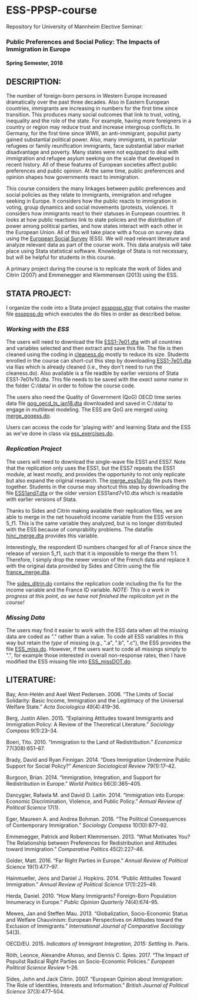# ESS-PPSP-course

Repository for University of Mannheim Elective Seminar: 

### Public Preferences and Social Policy: The Impacts of Immigration in Europe
#### Spring Semester, 2018

## DESCRIPTION:
The number of foreign-born persons in Western Europe increased dramatically over the past three decades. Also in Eastern European countries, immigrants are increasing in numbers for the first time since transition. This produces many social outcomes that link to trust, voting, inequality and the role of the state. For example, having more foreigners in a country or region may reduce trust and increase intergroup conflicts. In Germany, for the first time since WWII, an anti-immigrant, populist party gained substantial political power. Also, many immigrants, in particular refugees or family reunification immigrants, face substantial labor market disadvantage and poverty. Many states were not equipped to deal with immigration and refugee asylum seeking on the scale that developed in recent history. All of these features of European societies affect public preferences and public opinion. At the same time, public preferences and opinion shapes how governments react to immigration.

This course considers the many linkages between public preferences and social policies as they relate to immigrants, immigration and refugee seeking in Europe. It considers how the public reacts to immigration in voting, group dynamics and social movements (protests, violence). It considers how immigrants react to their statuses in European countries. It looks at how public reactions link to state policies and the distribution of power among political parties, and how states interact with each other in the European Union. All of this will take place with a focus on survey data using the [European Social Survey](http://www.europeansocialsurvey.org/) (ESS). We will read relevant literature and analyze relevant data as part of the course work. This data analysis will take place using Stata statistical software. Knowledge of Stata is not necessary, but will be helpful for students in this course.

A primary project during the course is to replicate the work of Sides and Citrin (2007) and Emmenegger and Klemmensen (2013) using the ESS.

## STATA PROJECT:
I organize the code into a Stata project [essppsp.stpr](https://github.com/nbreznau/ESS-PPSP-course/blob/master/ess_ppsp.stpr) that  cotains the master file [essppsp.do](https://github.com/nbreznau/ESS-PPSP-course/blob/master/essppsp.do) which executes the do files in order as described below. 

### _Working with the ESS_
The users will need to download the file [ESS1-7e01.dta](http://www.europeansocialsurvey.org/downloadwizard/) with all countries and variables selected and then extract and save this file. The file is then cleaned using the coding in [cleaness.do](https://github.com/nbreznau/ESS-PPSP-course/blob/master/cleaness.do) mostly to reduce its size. Students enrolled in the course can short-cut this step by downloading [ESS1-7e01.dta](https://ilias.uni-mannheim.de/goto.php?target=fold_784215&client_id=ILIAS) via Ilias which is already cleaned (i.e., they don't need to run the cleaness.do). Also available is a file readble by earlier versions of Stata ESS1-7e01v10.dta. This file needs to be saved with the _exact same name_ in the folder C:/data/ in order to follow the course code. 

The users also need the Quality of Government (QoG) OECD time series data file [qog_oecd_ts_jan18.dta](http://www.qogdata.pol.gu.se/data/qog_oecd_ts_jan18.dta) downloaded and saved in C:/data/ to engage in multilevel modeling. The ESS are QoG are merged using [merge_goqess.do](https://github.com/nbreznau/ESS-PPSP-course/blob/master/merge_essqog.do).

Users can access the code for 'playing with' and learning Stata and the ESS as we've done in class via [ess_exercises.do](https://github.com/nbreznau/ESS-PPSP-course/blob/master/ess_exercises.do).

### _Replication Project_
The users will need to download the single-wave file ESS1 and ESS7. Note that the replication only uses the ESS1, but the ESS7 repeats the ESS1 module, at least mostly, and provides the opportunity to not only replicate but also expand the original research. The [merge_ess1p7.do](https://github.com/nbreznau/ESS-PPSP-course/blob/master/merge_ess1p7.do) file puts them together. Students in the course may shortcut this step by downloading the file [ESS1and7.dta](https://ilias.uni-mannheim.de/goto.php?target=fold_784215&client_id=ILIAS) or the older version ESS1and7v10.dta which is readable with earlier versions of Stata.

Thanks to Sides and Citrin making available their replication files, we are able to merge in the net household income variable from the ESS version 5_f1. This is the same variable they analyzed, but is no longer distributed with the ESS because of comprability problems. The datafile [hinc_merge.dta](https://github.com/nbreznau/ESS-PPSP-course/blob/master/hinc_merge.dta) provides this variable. 

Interestingly, the respondent ID numbers changed for all of France since the release of version 5_f1, such that it is impossible to merge the them 1:1. Therefore, I simply drop the newer version of the French data and replace it with the original data provided by Sides and Citrin using the file [france_merge.dta](https://github.com/nbreznau/ESS-PPSP-course/blob/master/france_merge.dta).

The [sides_ditrin.do](https://github.com/nbreznau/ESS-PPSP-course/blob/master/sides_citrin.do) contains the replication code including the fix for the income variable and the France ID variable. _NOTE: This is a work in progress at this point, as we have not finished the replicaiton yet in the course!_

### _Missing Data_ ###
The users may find it easier to work with the ESS data when all the missing data are coded as "." rather than a value. To code all ESS variables in this way but retain the _type_ of missing (e.g., ".a", ".b", ".c"), the ESS provides the file [ESS_miss.do](https://github.com/nbreznau/ESS-PPSP-course/blob/master/ESS_miss.do). However, if the users want to code all missings simply to ".", for example those interested in overall non-response rates, then I have modified the ESS missing file into [ESS_missDOT.do](https://github.com/nbreznau/ESS-PPSP-course/blob/master/ESS_missDOT.do).

## LITERATURE:
Bay, Ann-Helén and Axel West Pedersen. 2006. “The Limits of Social Solidarity: Basic Income, Immigration and the Legitimacy of the Universal Welfare State.” _Acta Sociologica_ 49(4):419–36.

Berg, Justin Allen. 2015. “Explaining Attitudes toward Immigrants and Immigration Policy: A Review of the Theoretical Literature.” _Sociology Compass_ 9(1):23–34.

Boeri, Tito. 2010. “Immigration to the Land of Redistribution.” _Economica_ 77(308):651–87.

Brady, David and Ryan Finnigan. 2014. “Does Immigration Undermine Public Support for Social Policy?” _American Sociological Review_ 79(1):17–42.

Burgoon, Brian. 2014. “Immigration, Integration, and Support for Redistribution in Europe.” _World Politics_ 66(3):365–405.

Dancygier, Rafaela M. and David D. Laitin. 2014. “Immigration into Europe: Economic Discrimination, Violence, and Public Policy.” _Annual Review of Political Science_ 17(1).

Eger, Maureen A. and Andrea Bohman. 2016. “The Political Consequences of Contemporary Immigration.” _Sociology Compass_ 10(10):877–92.

Emmenegger, Patrick and Robert Klemmensen. 2013. “What Motivates You? The Relationship between Preferences for Redistribution and Attitudes toward Immigration.” _Comparative Politics_ 45(2):227–46.

Golder, Matt. 2016. “Far Right Parties in Europe.” _Annual Review of Political Science_ 19(1):477–97.

Hainmueller, Jens and Daniel J. Hopkins. 2014. “Public Attitudes Toward Immigration.” _Annual Review of Political Science_ 17(1):225–49.

Herda, Daniel. 2010. “How Many Immigrants? Foreign-Born Population Innumeracy in Europe.” _Public Opinion Quarterly_ 74(4):674–95.

Mewes, Jan and Steffen Mau. 2013. “Globalization, Socio-Economic Status and Welfare Chauvinism: European Perspectives on Attitudes toward the Exclusion of Immigrants.” _International Journal of Comparative Sociology_ 54(3).

OECD/EU. 2015. _Indicators of Immigrant Integration, 2015: Settling In_. Paris.

Röth, Leonce, Alexandre Afonso, and Dennis C. Spies. 2017. “The Impact of Populist Radical Right Parties on Socio-Economic Policies.” _European Political Science Review_ 1–26.

Sides, John and Jack Citrin. 2007. “European Opinion about Immigration: The Role of Identities, Interests and Information.” _British Journal of Political Science_ 37(3):477–504.
